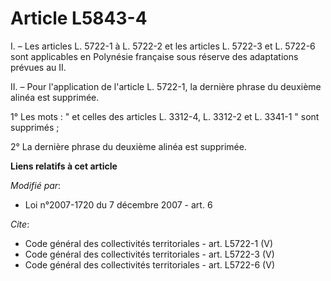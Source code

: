 # Article L5843-4

I. – Les articles L. 5722-1 à L. 5722-2 et les articles L. 5722-3 et L. 5722-6 sont applicables en Polynésie française sous
réserve des adaptations prévues au II.

II. – Pour l'application de l'article L. 5722-1, la dernière phrase du deuxième alinéa est supprimée.

1° Les mots : " et celles des articles L. 3312-4, L. 3312-2 et L. 3341-1 " sont supprimés ;

2° La dernière phrase du deuxième alinéa est supprimée.

**Liens relatifs à cet article**

_Modifié par_:

  - Loi n°2007-1720 du 7 décembre 2007 - art. 6

_Cite_:

  - Code général des collectivités territoriales - art. L5722-1 (V)
  - Code général des collectivités territoriales - art. L5722-3 (V)
  - Code général des collectivités territoriales - art. L5722-6 (V)
